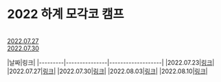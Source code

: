 # 2022 하계 모각코 캠프

[]() <br/>
[2022.07.27]() <br/>
[2022.07.30]() <br/>
[]()

|날짜|링크|
|---------|---------------|-------------------|
|2022.07.23|[링크](https://velog.io/@seongmini/TIL-22.07.23-SAT)|
|2022.07.27|[링크](https://velog.io/@seongmini/TIL-22.07.27-WED)|
|2022.07.30|[링크](https://velog.io/@seongmini/TIL-22.07.30-SAT)|
|2022.08.03|[링크](https://velog.io/@seongmini/TIL-22.08.03-WED)|
|2022.08.10|[링크](https://velog.io/@seongmini/TIL-22.08.10-WED)|

